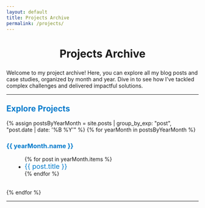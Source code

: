 ```yaml
---
layout: default
title: Projects Archive
permalink: /projects/
---
```


# Projects Archive

Welcome to my project archive! Here, you can explore all my blog posts and case studies, organized by month and year. Dive in to see how I’ve tackled complex challenges and delivered impactful solutions.

---

## Explore Projects

{% assign postsByYearMonth = site.posts | group_by_exp: "post", "post.date | date: '%B %Y'" %}
{% for yearMonth in postsByYearMonth %}
### {{ yearMonth.name }}
<ul class="project-list">
  {% for post in yearMonth.items %}
    <li>
      <a href="{{ post.url }}" class="project-link">{{ post.title }}</a>
    </li>
  {% endfor %}
</ul>
{% endfor %}

---

<style>
/* Archive Page Styling */
h1 {
  text-align: center;
  margin-bottom: 1.5rem;
}

h2, h3 {
  color: #007acc;
  margin-top: 1.5rem;
}

.project-list {
  margin: 1rem 0 2rem 1.5rem;
  list-style-type: disc;
}

.project-link {
  font-size: 1.1rem;
  color: #007acc;
  text-decoration: none;
}

.project-link:hover {
  text-decoration: underline;
  color: #005f99;
}
</style>